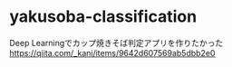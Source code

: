 # yakusoba-classification

Deep Learningでカップ焼きそば判定アプリを作りたかった
https://qiita.com/_kani/items/9642d607569ab5dbb2e0

